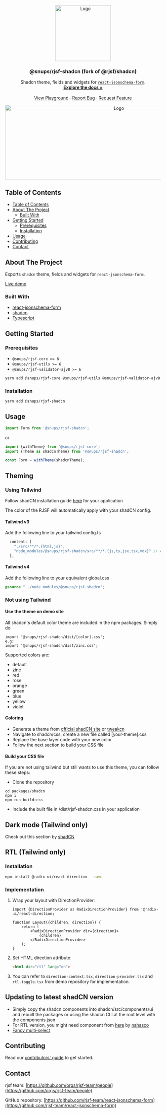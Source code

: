 <!-- PROJECT LOGO -->
<br />
<p align="center">
  <a href="https://github.com/rjsf-team/react-jsonschema-form">
    <img src="./shadcn.png" alt="Logo" width="180" height="180">
  </a>

<h3 align="center">@snups/rjsf-shadcn (fork of @rjsf/shadcn)</h3>

  <p align="center">
  Shadcn theme, fields and widgets for <a href="https://github.com/mozilla-services/react-jsonschema-form/"><code>react-jsonschema-form</code></a>.
    <br />
    <a href="https://rjsf-team.github.io/react-jsonschema-form/docs/"><strong>Explore the docs »</strong></a>
    <br />
    <br />
   <a href="https://rjsf-team.github.io/react-jsonschema-form/">View Playground</a>
    ·
    <a href="https://github.com/rjsf-team/react-jsonschema-form/issues">Report Bug</a>
    ·
    <a href="https://github.com/rjsf-team/react-jsonschema-form/issues">Request Feature</a>
  </p>


<p align="center">
<img src="https://github.com/tuanphung2308/rjsf-shadcn-css/blob/main/shadcn-demo.png?raw=true" alt="Logo" width="720" height="240">
</p>

<!-- TABLE OF CONTENTS -->

## Table of Contents

- [Table of Contents](#table-of-contents)
- [About The Project](#about-the-project)
    - [Built With](#built-with)
- [Getting Started](#getting-started)
    - [Prerequisites](#prerequisites)
    - [Installation](#installation)
- [Usage](#usage)
- [Contributing](#contributing)
- [Contact](#contact)

<!-- ABOUT THE PROJECT -->

## About The Project

Exports `shadcn` theme, fields and widgets for `react-jsonschema-form`.

[Live demo](https://react-jsonschema-form-shadcn-boilerplate.vercel.app/)

### Built With

- [react-jsonschema-form](https://github.com/mozilla-services/react-jsonschema-form/)
- [shadcn](https://ui.shadcn.com/)
- [Typescript](https://www.typescriptlang.org/)

<!-- GETTING STARTED -->

## Getting Started

### Prerequisites

- `@snups/rjsf-core >= 6`
- `@snups/rjsf-utils >= 6`
- `@snups/rjsf-validator-ajv8 >= 6`

```bash
yarn add @snups/rjsf-core @snups/rjsf-utils @snups/rjsf-validator-ajv8
```

### Installation

```bash
yarn add @snups/rjsf-shadcn
```

## Usage

```js
import Form from '@snups/rjsf-shadcn';
```

or

```js
import {withTheme} from '@snups/rjsf-core';
import {Theme as shadcnTheme} from '@snups/rjsf-shadcn';

const Form = withTheme(shadcnTheme);
```

<!-- THEMING -->

## Theming

### Using Tailwind

Follow shadCN installation guide [here](https://ui.shadcn.com/docs/installation) for your application

The color of the RJSF will automatically apply with your shadCN config.

#### Tailwind v3
Add the following line to your tailwind.config.ts
```typescript
  content: [
    "./src/**/*.{html,js}",
    "node_modules/@snups/rjsf-shadcn/src/**/*.{js,ts,jsx,tsx,mdx}" // Add this line
  ],
```
#### Tailwind v4
Add the following line to your equivalent global.css
```css
@source "../node_modules/@snups/rjsf-shadcn";
```

### Not using Tailwind

#### Use the theme on demo site

All shadcn's default color theme are included in the npm packages. Simply do

```
import '@snups/rjsf-shadcn/dist/[color].css';
e.g:
import '@snups/rjsf-shadcn/dist/zinc.css';
```

Supported colors are:

- default
- zinc
- red
- rose
- orange
- green
- blue
- yellow
- violet

#### Coloring

- Generate a theme from [official shadCN site](https://ui.shadcn.com/themes)
  or  [tweakcn](https://tweakcn.com/editor/theme)
- Navigate to shadcn/css, create a new file called [your-theme].css
- Replace the base layer code with your new color
- Follow the next section to build your CSS file

#### Build your CSS file

If you are not using tailwind but still wants to use this theme, you can follow these steps:

- Clone the repository

```
cd packages/shadcn
npm i
npm run build:css
```

- Include the built file in /dist/rjsf-shadcn.css in your application

## Dark mode (Tailwind only)

Check out this section by [shadCN](https://ui.shadcn.com/docs/dark-mode)

## RTL (Tailwind only)

### Installation

```bash
npm install @radix-ui/react-direction --save
```

### Implementation

1. Wrap your layout with DirectionProvider:

    ```tsx
    import {DirectionProvider as RadixDirectionProvider} from '@radix-ui/react-direction;
    
    function Layout({children, direction}) {
        return (
            <RadixDirectionProvider dir={direction}>
                {children}
            </RadixDirectionProvider>
        );
    }
    ```

2. Set HTML direction attribute:

    ```html
    <html dir="rtl" lang="en">
    ```

3. You can refer to `direction-context.tsx`, `direction-provider.tsx` and `rtl-toggle.tsx` from demo repository for
   implementation.

## Updating to latest shadCN version

- Simply copy the shadcn components into shadcn/src/components/ui and rebuilt the packages or using the shadcn CLI at
  the root level with the components.json
- For RTL version, you might need component from [here](https://github.com/shadcn-ui/ui/pull/1638)
  by [nahasco](https://github.com/nahasco)
- [Fancy multi-select](https://craft.mxkaske.dev/post/fancy-multi-select)

<!-- CONTRIBUTING -->

## Contributing

Read our [contributors' guide](https://rjsf-team.github.io/react-jsonschema-form/docs/contributing/) to get started.

<!-- CONTACT -->

## Contact

rjsf team: [https://github.com/orgs/rjsf-team/people](https://github.com/orgs/rjsf-team/people)

GitHub
repository: [https://github.com/rjsf-team/react-jsonschema-form](https://github.com/rjsf-team/react-jsonschema-form)

<!-- MARKDOWN LINKS & IMAGES -->
<!-- https://www.markdownguide.org/basic-syntax/#reference-style-links -->

[build-shield]: https://github.com/rjsf-team/react-jsonschema-form/workflows/CI/badge.svg

[build-url]: https://github.com/rjsf-team/react-jsonschema-form/actions

[contributors-shield]: https://img.shields.io/github/contributors/rjsf-team/react-jsonschema-form.svg

[contributors-url]: https://github.com/rjsf-team/react-jsonschema-form/graphs/contributors

[license-shield]: https://img.shields.io/badge/license-Apache%202.0-blue.svg?style=flat-square

[license-url]: https://choosealicense.com/licenses/apache-2.0/

[npm-shield]: https://img.shields.io/npm/v/@snups/rjsf-shadcn/latest.svg?style=flat-square

[npm-url]: https://www.npmjs.com/package/@snups/rjsf-shadcn

[npm-dl-shield]: https://img.shields.io/npm/dm/@snups/rjsf-shadcn.svg?style=flat-square

[npm-dl-url]: https://www.npmjs.com/package/@snups/rjsf-shadcn

[product-screenshot]: https://raw.githubusercontent.com/rjsf-team/react-jsonschema-form/59a8206e148474bea854bbb004f624143fbcbac8/packages/shadcn/screenshot.png
